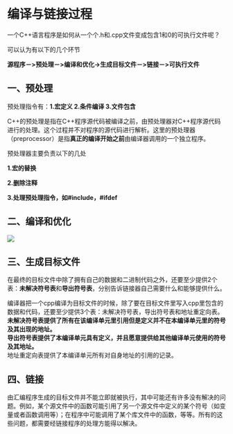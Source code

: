 # 编译与链接过程

一个C++语言程序是如何从一个个.h和.cpp文件变成包含1和0的可执行文件呢？

可以认为有以下的几个环节

**源程序－>预处理－>编译和优化->生成目标文件－>链接－>可执行文件**

## 一、预处理

预处理指令有：**1.宏定义 2.条件编译 3.文件包含**

​		C++的预处理是指在C++程序源代码被编译之前，由预处理器对C++程序源代码进行的处理。这个过程并不对程序的源代码进行解析。这里的预处理器（preprocessor）是指**真正的编译开始之前**由编译器调用的一个独立程序。

预处理器主要负责以下的几处

**1.宏的替换**

**2.删除注释**

**3.处理预处理指令，如#include，#ifdef**

## 二、编译和优化

![](C:\Users\Administrator\Desktop\292249100095523.png)

## 三、生成目标文件

​		在最终的目标文件中除了拥有自己的数据和二进制代码之外，还要至少提供2个表：**未解决符号表**和**导出符号表**，分别告诉链接器自己需要什么和能够提供什么。

​		编译器把一个cpp编译为目标文件的时候，除了要在目标文件里写入cpp里包含的数据和代码，还要至少提供3个表：未解决符号表，导出符号表和地址重定向表。   
**未解决符号表提供了所有在该编译单元里引用但是定义并不在本编译单元里的符号及其出现的地址。    
导出符号表提供了本编译单元具有定义，并且愿意提供给其他编译单元使用的符号及其地址。**    
地址重定向表提供了本编译单元所有对自身地址的引用的记录。



## 四、链接

​		由汇编程序生成的目标文件并不能立即就被执行，其中可能还有许多没有解决的问题。例如，某个源文件中的函数可能引用了另一个源文件中定义的某个符号（如变量或者函数调用等）；在程序中可能调用了某个库文件中的函数，等等。所有的这些问题，都需要经链接程序的处理方能得以解决。









